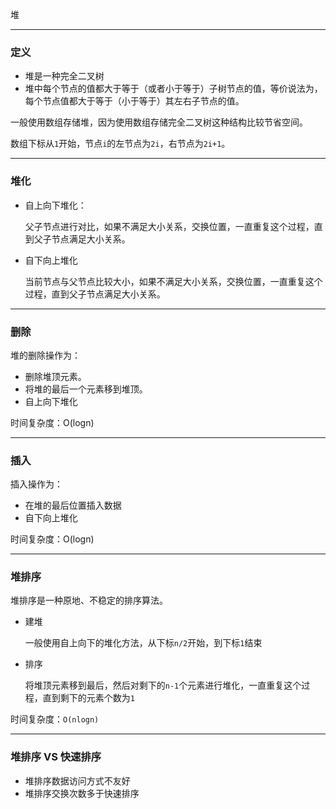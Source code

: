 堆

----

### 定义

- 堆是一种完全二叉树
- 堆中每个节点的值都大于等于（或者小于等于）子树节点的值，等价说法为，每个节点值都大于等于（小于等于）其左右子节点的值。

一般使用数组存储堆，因为使用数组存储完全二叉树这种结构比较节省空间。

数组下标从`1`开始，节点`i`的左节点为`2i`，右节点为`2i+1`。

----

### 堆化

- 自上向下堆化：

  父子节点进行对比，如果不满足大小关系，交换位置，一直重复这个过程，直到父子节点满足大小关系。

- 自下向上堆化

  当前节点与父节点比较大小，如果不满足大小关系，交换位置，一直重复这个过程，直到父子节点满足大小关系。

----

### 删除

堆的删除操作为：

- 删除堆顶元素。
- 将堆的最后一个元素移到堆顶。
- 自上向下堆化

时间复杂度：O(logn)

----

### 插入

插入操作为：

- 在堆的最后位置插入数据
- 自下向上堆化

时间复杂度：O(logn)

----

### 堆排序

堆排序是一种原地、不稳定的排序算法。

- 建堆

  一般使用自上向下的堆化方法，从下标`n/2`开始，到下标`1`结束

- 排序

  将堆顶元素移到最后，然后对剩下的`n-1`个元素进行堆化，一直重复这个过程，直到剩下的元素个数为`1`

时间复杂度：`O(nlogn)`

----

### 堆排序 VS 快速排序

- 堆排序数据访问方式不友好
- 堆排序交换次数多于快速排序